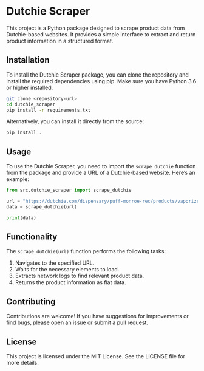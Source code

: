 # Dutchie Scraper

This project is a Python package designed to scrape product data from Dutchie-based websites. It provides a simple interface to extract and return product information in a structured format.

## Installation

To install the Dutchie Scraper package, you can clone the repository and install the required dependencies using pip. Make sure you have Python 3.6 or higher installed.

```bash
git clone <repository-url>
cd dutchie_scraper
pip install -r requirements.txt
```

Alternatively, you can install it directly from the source:

```bash
pip install .
```

## Usage

To use the Dutchie Scraper, you need to import the `scrape_dutchie` function from the package and provide a URL of a Dutchie-based website. Here’s an example:

```python
from src.dutchie_scraper import scrape_dutchie

url = "https://dutchie.com/dispensary/puff-monroe-rec/products/vaporizers"
data = scrape_dutchie(url)

print(data)
```

## Functionality

The `scrape_dutchie(url)` function performs the following tasks:

1. Navigates to the specified URL.
2. Waits for the necessary elements to load.
3. Extracts network logs to find relevant product data.
4. Returns the product information as flat data.

## Contributing

Contributions are welcome! If you have suggestions for improvements or find bugs, please open an issue or submit a pull request.

## License

This project is licensed under the MIT License. See the LICENSE file for more details.
